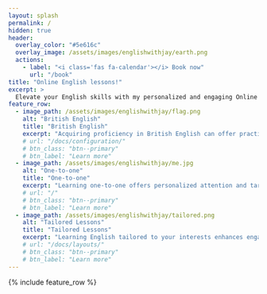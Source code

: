 ```yaml
---
layout: splash
permalink: /
hidden: true
header:
  overlay_color: "#5e616c"
  overlay_image: /assets/images/englishwithjay/earth.png
  actions:
    - label: "<i class='fas fa-calendar'></i> Book now"
      url: "/book"
title: "Online English lessons!"
excerpt: >
  Elevate your English skills with my personalized and engaging Online English Lessons, designed to meet your unique learning needs! 🌐📚🚀
feature_row:
  - image_path: /assets/images/englishwithjay/flag.png
    alt: "British English"
    title: "British English"
    excerpt: "Acquiring proficiency in British English can offer practical benefits by improving international communication, as it is widely used in business, academia, and various professional settings worldwide."
    # url: "/docs/configuration/"
    # btn_class: "btn--primary"
    # btn_label: "Learn more"
  - image_path: /assets/images/englishwithjay/me.jpg
    alt: "One-to-one"
    title: "One-to-one"
    excerpt: "Learning one-to-one offers personalized attention and targeted feedback, fostering a more efficient and customized educational experience that addresses individual learning styles and accelerates language proficiency."
    # url: "/"
    # btn_class: "btn--primary"
    # btn_label: "Learn more"
  - image_path: /assets/images/englishwithjay/tailored.png
    alt: "Tailored Lessons"
    title: "Tailored Lessons"
    excerpt: "Learning English tailored to your interests enhances engagement and makes the language acquisition process more enjoyable, fostering a deeper connection with the language and facilitating effective communication in areas that personally matter to you."
    # url: "/docs/layouts/"
    # btn_class: "btn--primary"
    # btn_label: "Learn more"
---
```


{% include feature_row %}

<!-- Cal floating-popup embed code begins -->
<script type="text/javascript">
  (function (C, A, L) { let p = function (a, ar) { a.q.push(ar); }; let d = C.document; C.Cal = C.Cal || function () { let cal = C.Cal; let ar = arguments; if (!cal.loaded) { cal.ns = {}; cal.q = cal.q || []; d.head.appendChild(d.createElement("script")).src = A; cal.loaded = true; } if (ar[0] === L) { const api = function () { p(api, arguments); }; const namespace = ar[1]; api.q = api.q || []; typeof namespace === "string" ? (cal.ns[namespace] = api) && p(api, ar) : p(cal, ar); return; } p(cal, ar); }; })(window, "https://app.cal.com/embed/embed.js", "init");
Cal("init", "45min", {origin:"https://cal.com"});

  Cal.ns["45min"]("floatingButton", {"calLink":"englishwithjay/45min","buttonText":"45min class"});
  Cal.ns["45min"]("ui", {"styles":{"branding":{"brandColor":"#000000"}},"hideEventTypeDetails":false,"layout":"month_view"});
  </script>
<!-- Cal floating-popup embed code ends -->


<!-- Cal floating-popup embed code begins -->
<script type="text/javascript">
  (function (C, A, L) { let p = function (a, ar) { a.q.push(ar); }; let d = C.document; C.Cal = C.Cal || function () { let cal = C.Cal; let ar = arguments; if (!cal.loaded) { cal.ns = {}; cal.q = cal.q || []; d.head.appendChild(d.createElement("script")).src = A; cal.loaded = true; } if (ar[0] === L) { const api = function () { p(api, arguments); }; const namespace = ar[1]; api.q = api.q || []; typeof namespace === "string" ? (cal.ns[namespace] = api) && p(api, ar) : p(cal, ar); return; } p(cal, ar); }; })(window, "https://app.cal.com/embed/embed.js", "init");
Cal("init", "10min", {origin:"https://cal.com"});

  Cal.ns["10min"]("floatingButton", {"calLink":"englishwithjay/10min","buttonText":"10min intro","buttonPosition":"bottom-left"});
  Cal.ns["10min"]("ui", {"styles":{"branding":{"brandColor":"#000000"}},"hideEventTypeDetails":false,"layout":"month_view"});
  </script>
<!-- Cal floating-popup embed code ends -->
